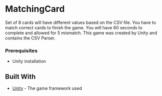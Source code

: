 # MatchingCard

Set of 8 cards will have different values based on the CSV file. You have to match correct cards to finish the game. You will have 60 seconds to complete and allowed for 5 mismatch. This game was created by Unity and contains the CSV Parser.

### Prerequisites

- Unity installation

## Built With

* [Unity](https://unity.com/) - The game framework used


